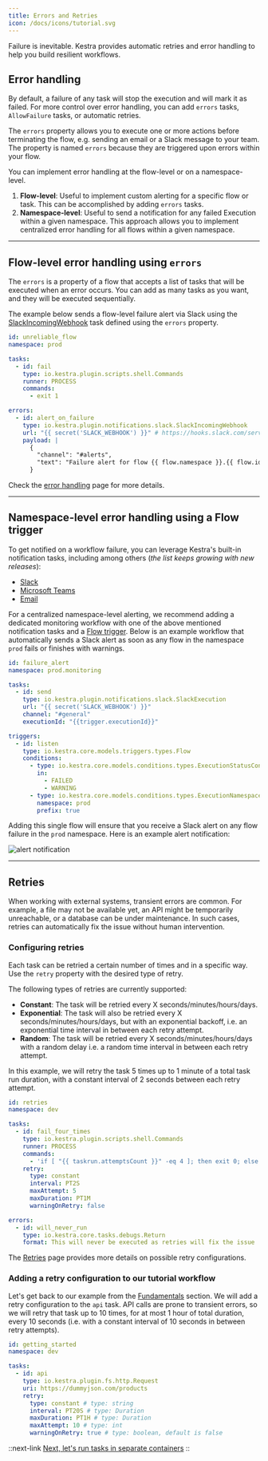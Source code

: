 ```yaml
---
title: Errors and Retries
icon: /docs/icons/tutorial.svg
---
```


Failure is inevitable. Kestra provides automatic retries and error handling to help you build resilient workflows.

## Error handling

By default, a failure of any task will stop the execution and will mark it as failed.
For more control over error handling, you can add `errors` tasks, `AllowFailure` tasks, or automatic retries.

The `errors` property allows you to execute one or more actions before terminating the flow, e.g. sending an email or a Slack message to your team. The property is named `errors` because they are triggered upon errors within your flow.

You can implement error handling at the flow-level or on a namespace-level.
1. **Flow-level**: Useful to implement custom alerting for a specific flow or task. This can be accomplished by adding `errors` tasks.
2. **Namespace-level**: Useful to send a notification for any failed Execution within a given namespace. This approach allows you to implement centralized error handling for all flows within a given namespace.

---

## Flow-level error handling using `errors`

The `errors` is a property of a flow that accepts a list of tasks that will be executed when an error occurs. You can add as many tasks as you want, and they will be executed sequentially.

The example below sends a flow-level failure alert via Slack using the [SlackIncomingWebhook](../../../plugins/plugin-notifications/tasks/slack/io.kestra.plugin.notifications.slack.slackincomingwebhook.md) task defined using the `errors` property.


```yaml
id: unreliable_flow
namespace: prod

tasks:
  - id: fail
    type: io.kestra.plugin.scripts.shell.Commands
    runner: PROCESS
    commands:
      - exit 1

errors:
  - id: alert_on_failure
    type: io.kestra.plugin.notifications.slack.SlackIncomingWebhook
    url: "{{ secret('SLACK_WEBHOOK') }}" # https://hooks.slack.com/services/xyz/xyz/xyz
    payload: |
      {
        "channel": "#alerts",
        "text": "Failure alert for flow {{ flow.namespace }}.{{ flow.id }} with ID {{ execution.id }}"
      }
```

Check the [error handling](../05.developer-guide/07.errors-handling.md) page for more details.

---

## Namespace-level error handling using a Flow trigger

To get notified on a workflow failure, you can leverage Kestra's built-in notification tasks, including among others (_the list keeps growing with new releases_):
- [Slack](../../../plugins/plugin-notifications/tasks/slack/io.kestra.plugin.notifications.slack.slackexecution.md)
- [Microsoft Teams](../../../plugins/plugin-notifications/tasks/teams/io.kestra.plugin.notifications.teams.teamsexecution.md)
- [Email](../../../plugins/plugin-notifications/tasks/mail/io.kestra.plugin.notifications.mail.mailexecution.md)


For a centralized namespace-level alerting, we recommend adding a dedicated monitoring workflow with one of the above mentioned notification tasks and a [Flow trigger](../03.concepts/05.triggers/flow-trigger.md). Below is an example workflow that automatically sends a Slack alert as soon as any flow in the namespace `prod` fails or finishes with warnings.

```yaml
id: failure_alert
namespace: prod.monitoring

tasks:
  - id: send
    type: io.kestra.plugin.notifications.slack.SlackExecution
    url: "{{ secret('SLACK_WEBHOOK') }}"
    channel: "#general"
    executionId: "{{trigger.executionId}}"

triggers:
  - id: listen
    type: io.kestra.core.models.triggers.types.Flow
    conditions:
      - type: io.kestra.core.models.conditions.types.ExecutionStatusCondition
        in:
          - FAILED
          - WARNING
      - type: io.kestra.core.models.conditions.types.ExecutionNamespaceCondition
        namespace: prod
        prefix: true
```

Adding this single flow will ensure that you receive a Slack alert on any flow failure in the `prod` namespace. Here is an example alert notification:

![alert notification](/docs/administrator-guide/alert-notification.png)

---

## Retries

When working with external systems, transient errors are common. For example, a file may not be available yet, an API might be temporarily unreachable, or a database can be under maintenance. In such cases, retries can automatically fix the issue without human intervention.


### Configuring retries

Each task can be retried a certain number of times and in a specific way. Use the `retry` property with the desired type of retry.

The following types of retries are currently supported:
- **Constant**: The task will be retried every X seconds/minutes/hours/days.
- **Exponential**: The task will also be retried every X seconds/minutes/hours/days, but with an exponential backoff, i.e. an exponential time interval in between each retry attempt.
- **Random**: The task will be retried every X seconds/minutes/hours/days with a random delay i.e. a random time interval in between each retry attempt.

In this example, we will retry the task 5 times up to 1 minute of a total task run duration, with a constant interval of 2 seconds between each retry attempt.

```yaml
id: retries
namespace: dev

tasks:
  - id: fail_four_times
    type: io.kestra.plugin.scripts.shell.Commands
    runner: PROCESS
    commands:
      - 'if [ "{{ taskrun.attemptsCount }}" -eq 4 ]; then exit 0; else exit 1; fi'
    retry:
      type: constant
      interval: PT2S
      maxAttempt: 5
      maxDuration: PT1M
      warningOnRetry: false

errors:
  - id: will_never_run
    type: io.kestra.core.tasks.debugs.Return
    format: This will never be executed as retries will fix the issue
```

The [Retries](../03.concepts/retries.md) page provides more details on possible retry configurations.


### Adding a retry configuration to our tutorial workflow

Let's get back to our example from the [Fundamentals](01.fundamentals.md) section. We will add a retry configuration to the `api` task. API calls are prone to transient errors, so we will retry that task up to 10 times, for at most 1 hour of total duration, every 10 seconds (i.e. with a constant interval of 10 seconds in between retry attempts).

```yaml
id: getting_started
namespace: dev

tasks:
  - id: api
    type: io.kestra.plugin.fs.http.Request
    uri: https://dummyjson.com/products
    retry:
      type: constant # type: string
      interval: PT20S # type: Duration
      maxDuration: PT1H # type: Duration
      maxAttempt: 10 # type: int
      warningOnRetry: true # type: boolean, default is false
```

::next-link
[Next, let's run tasks in separate containers](./07.docker.md)
::
